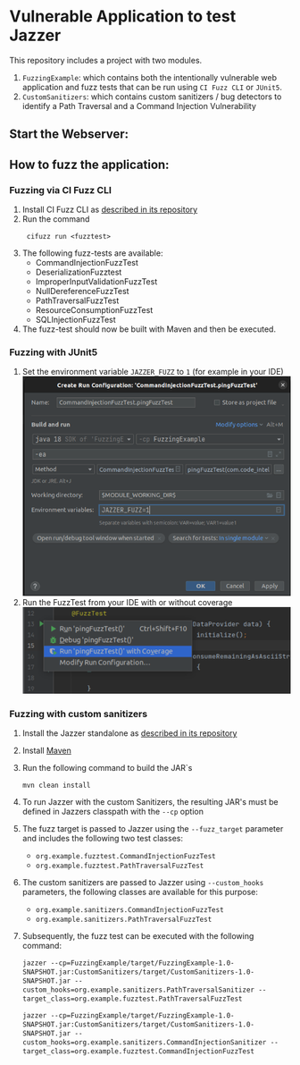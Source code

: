 # Vulnerable Application to test Jazzer
This repository includes a project with two modules.
1. `FuzzingExample`: which contains both the intentionally vulnerable web application and fuzz tests that can be run using `CI Fuzz CLI` or `JUnit5`.
2. `CustomSanitizers`: which contains custom sanitizers / bug detectors to identify a Path Traversal and a Command Injection Vulnerability

## Start the Webserver:


## How to fuzz the application:

### Fuzzing via CI Fuzz CLI

1. Install CI Fuzz CLI as [described in its repository](https://github.com/CodeIntelligenceTesting/cifuzz)
2. Run the command
    ```shell
     cifuzz run <fuzztest>
     ```
3. The following fuzz-tests are available:
    - CommandInjectionFuzzTest
    - DeserializationFuzztest
    - ImproperInputValidationFuzzTest
    - NullDereferenceFuzzTest
    - PathTraversalFuzzTest
    - ResourceConsumptionFuzzTest
    - SQLInjectionFuzzTest
4. The fuzz-test should now be built with Maven and then be executed.

### Fuzzing with JUnit5
1. Set the environment variable `JAZZER_FUZZ` to `1` (for example in your IDE)
   ![Set the environment variable](FuzzingExample/docs/EnvironmentVariable.PNG?raw=true "Set environment variable in IntelliJ IDE")
2. Run the FuzzTest from your IDE with or without coverage
   ![Run Fuzz-Test from IDE](FuzzingExample/docs/RunFuzzTest.PNG?raw=true "Run Fuzz-Test from IntelliJ IDE")

### Fuzzing with custom sanitizers

1. Install the Jazzer standalone as [described in its repository](https://github.com/CodeIntelligenceTesting/jazzer)
2. Install [Maven](https://maven.apache.org/download.cgi)
3. Run the following command to build the JAR`s
    ```shell
    mvn clean install
    ```

4. To run Jazzer with the custom Sanitizers, the resulting JAR's must be defined in Jazzers classpath with the `--cp` option

5. The fuzz target is passed to Jazzer using the `--fuzz_target` parameter and includes the following two test classes:
    - `org.example.fuzztest.CommandInjectionFuzzTest`
    - `org.example.fuzztest.PathTraversalFuzzTest`
6. The custom sanitizers are passed to Jazzer using `--custom_hooks` parameters, the following classes are available for this purpose:
    - `org.example.sanitizers.CommandInjectionFuzzTest`
    - `org.example.sanitizers.PathTraversalFuzzTest`
7. Subsequently, the fuzz test can be executed with the following command:
    ```shell
    jazzer --cp=FuzzingExample/target/FuzzingExample-1.0-SNAPSHOT.jar:CustomSanitizers/target/CustomSanitizers-1.0-SNAPSHOT.jar --custom_hooks=org.example.sanitizers.PathTraversalSanitizer --target_class=org.example.fuzztest.PathTraversalFuzzTest  
    ```
   ```shell
   jazzer --cp=FuzzingExample/target/FuzzingExample-1.0-SNAPSHOT.jar:CustomSanitizers/target/CustomSanitizers-1.0-SNAPSHOT.jar --custom_hooks=org.example.sanitizers.CommandInjectionSanitizer --target_class=org.example.fuzztest.CommandInjectionFuzzTest
    ```